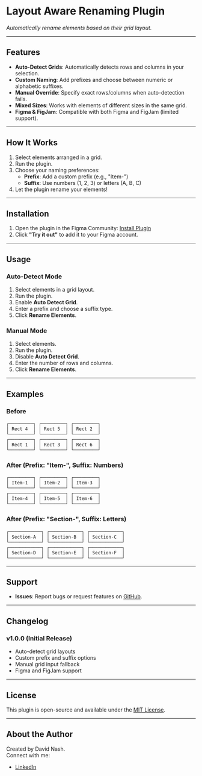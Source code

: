 # Layout Aware Renaming Plugin

*Automatically rename elements based on their grid layout.*

---

## Features
- **Auto-Detect Grids**: Automatically detects rows and columns in your selection.
- **Custom Naming**: Add prefixes and choose between numeric or alphabetic suffixes.
- **Manual Override**: Specify exact rows/columns when auto-detection fails.
- **Mixed Sizes**: Works with elements of different sizes in the same grid.
- **Figma & FigJam**: Compatible with both Figma and FigJam (limited support).

---

## How It Works
1. Select elements arranged in a grid.
2. Run the plugin.
3. Choose your naming preferences:
   - **Prefix**: Add a custom prefix (e.g., "Item-")
   - **Suffix**: Use numbers (1, 2, 3) or letters (A, B, C)
4. Let the plugin rename your elements!

---

## Installation
1. Open the plugin in the Figma Community: [Install Plugin](#)
2. Click **"Try it out"** to add it to your Figma account.

---

## Usage
### Auto-Detect Mode
1. Select elements in a grid layout.
2. Run the plugin.
3. Enable **Auto Detect Grid**.
4. Enter a prefix and choose a suffix type.
5. Click **Rename Elements**.

### Manual Mode
1. Select elements.
2. Run the plugin.
3. Disable **Auto Detect Grid**.
4. Enter the number of rows and columns.
5. Click **Rename Elements**.

---

## Examples
### Before
```
┌─────────┐ ┌─────────┐ ┌─────────┐
│ Rect 4  │ │ Rect 5  │ │ Rect 2  │
└─────────┘ └─────────┘ └─────────┘
┌─────────┐ ┌─────────┐ ┌─────────┐
│ Rect 1  │ │ Rect 3  │ │ Rect 6  │
└─────────┘ └─────────┘ └─────────┘
```
### After (Prefix: "Item-", Suffix: Numbers)
```
┌─────────┐ ┌─────────┐ ┌─────────┐
│ Item-1  │ │ Item-2  │ │ Item-3  │
└─────────┘ └─────────┘ └─────────┘
┌─────────┐ ┌─────────┐ ┌─────────┐
│ Item-4  │ │ Item-5  │ │ Item-6  │
└─────────┘ └─────────┘ └─────────┘
```
### After (Prefix: "Section-", Suffix: Letters)
```
┌────────────┐ ┌────────────┐ ┌────────────┐
│ Section-A  │ │ Section-B  │ │ Section-C  │
└────────────┘ └────────────┘ └────────────┘
┌────────────┐ ┌────────────┐ ┌────────────┐
│ Section-D  │ │ Section-E  │ │ Section-F  │
└────────────┘ └────────────┘ └────────────┘
```
---

## Support
- **Issues**: Report bugs or request features on [GitHub](https://github.com/dlnash96/Layout-Aware-Renaming).

---

## Changelog
### v1.0.0 (Initial Release)
- Auto-detect grid layouts
- Custom prefix and suffix options
- Manual grid input fallback
- Figma and FigJam support

---

## License
This plugin is open-source and available under the [MIT License](https://opensource.org/license/mit).

---

## About the Author
Created by David Nash.  
Connect with me:
- [LinkedIn](https://www.linkedin.com/in/hiredavidnash/) 